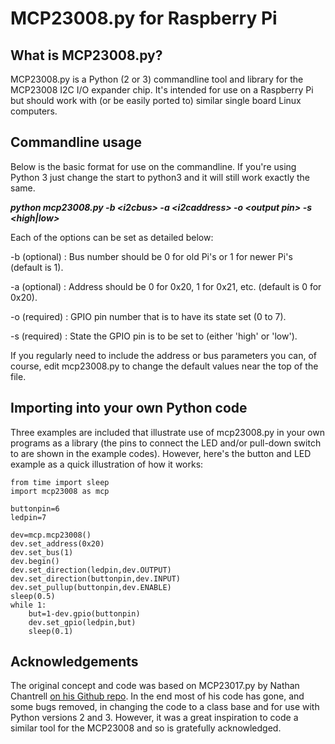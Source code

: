 # MCP23008.py for Raspberry Pi

## What is MCP23008.py?

MCP23008.py is a Python (2 or 3) commandline tool and library for the MCP23008 I2C I/O expander chip. It's intended for use on a Raspberry Pi but should work with (or be easily ported to) similar single board Linux computers.

## Commandline usage

Below is the basic format for use on the commandline. If you're using Python 3 just change the start to python3 and it will still work exactly the same.

***python mcp23008.py -b &lt;i2cbus&gt; -a &lt;i2caddress&gt; -o &lt;output pin&gt; -s &lt;high|low&gt;***

Each of the options can be set as detailed below:

-b (optional) : Bus number should be 0 for old Pi's or 1 for newer Pi's (default is 1).

-a (optional) : Address should be 0 for 0x20, 1 for 0x21, etc. (default is 0 for 0x20).

-o (required) : GPIO pin number that is to have its state set (0 to 7).

-s (required) : State the GPIO pin is to be set to (either 'high' or 'low').

If you regularly need to include the address or bus parameters you can, of course, edit mcp23008.py to change the default values near the top of the file.

## Importing into your own Python code

Three examples are included that illustrate use of mcp23008.py in your own programs as a library (the pins to connect the LED and/or pull-down switch to are shown in the example codes). However, here's the button and LED example as a quick illustration of how it works:

```
from time import sleep
import mcp23008 as mcp

buttonpin=6
ledpin=7

dev=mcp.mcp23008()
dev.set_address(0x20)
dev.set_bus(1)
dev.begin()
dev.set_direction(ledpin,dev.OUTPUT)
dev.set_direction(buttonpin,dev.INPUT)
dev.set_pullup(buttonpin,dev.ENABLE)
sleep(0.5)
while 1:
    but=1-dev.gpio(buttonpin)
    dev.set_gpio(ledpin,but)
    sleep(0.1)
```

## Acknowledgements

The original concept and code was based on MCP23017.py by Nathan Chantrell [on his Github repo](https://github.com/nathanchantrell/Python-MCP230XX). In the end most of his code has gone, and some bugs removed, in changing the code to a class base and for use with Python versions 2 and 3. However, it was a great inspiration to code a similar tool for the MCP23008 and so is gratefully acknowledged.
